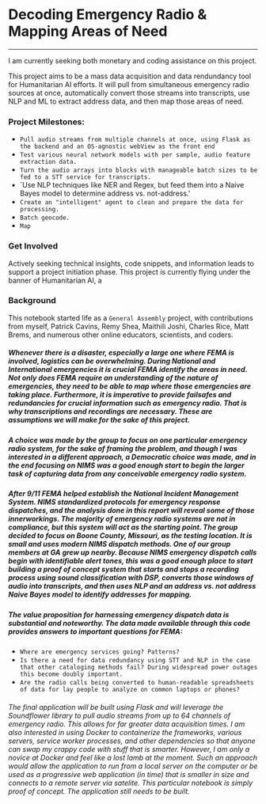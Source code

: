 # Decoding Emergency Radio & Mapping Areas of Need
---

I am currently seeking both monetary and coding assistance on this project.

This project aims to be a mass data acquisition and data rendundancy tool for Humanitarian AI efforts. It will pull from simultaneous emergency radio sources at once, automatically convert those streams into transcripts, use NLP and ML to extract address data, and then map those areas of need.

### Project Milestones:

- `Pull audio streams from multiple channels at once, using Flask as the backend and an OS-agnostic webView as the front end`
- `Test various neural network models with per sample, audio feature extraction data.`
- `Turn the audio arrays into blocks with manageable batch sizes to be fed to a STT service for transcripts.`
- `Use NLP techniques like NER and Regex, but feed them into a Naive Bayes model to determine address vs. not-address.'
- `Create an "intelligent" agent to clean and prepare the data for processing.`
- `Batch geocode.`
- `Map`

### Get Involved

Actively seeking technical insights, code snippets, and information leads to support a project initiation phase. This project is currently flying under the banner of Humanitarian AI, a 

### Background

This notebook started life as a `General Assembly` project, with contributions from myself, Patrick Cavins, Remy Shea, Maithili Joshi, Charles Rice, Matt Brems, and numerous other online educators, scientists, and coders.

##### Whenever there is a disaster, especially a large one where FEMA is involved, logistics can be overwhelming. During National and International emergencies it is crucial FEMA identify the areas in need. Not only does FEMA require an understanding of the nature of emergencies, they need to be able to map where those emergencies are taking place. Furthermore, it is imperative to provide failsafes and redundancies for crucial information such as emergency radio. That is why transcriptions and recordings are necessary. These are assumptions we will make for the sake of this project. 

##### A choice was made by the group to focus on one particular emergency radio system, for the sake of framing the problem, and though I was interested in a different approach, a Democratic choice was made, and in the end focusing on NIMS was a good enough start to begin the larger task of capturing data from any conceivable emergency radio system. 

##### After 9/11 FEMA helped establish the National Incident Management System. NIMS standardized protocols for emergency response dispatches, and the analysis done in this report will reveal some of those innerworkings. The majority of emergency radio systems are not in compliance, but this system will act as the starting point. The group decided to focus on Boone County, Missouri, as the testing location. It is small and uses modern NIMS dispatch methods. One of our group members at GA grew up nearby. Because NIMS emergency dispatch calls begin with identifiable alert tones, this was a good enough place to start building a proof of concept system that starts and stops a recording process using sound classification with DSP, converts those windows of audio into transcripts, and then uses NLP and an address vs. not address Naive Bayes model to identify addresses for mapping.

##### The value proposition for harnessing emergency dispatch data is substantial and noteworthy. The data made available through this code provides answers to important questions for FEMA:

- `Where are emergency services going? Patterns?`
- `Is there a need for data redundancy using STT and NLP in the case that other cataloging methods fail? During widespread power outages this become doubly important.`
- `Are the radio calls being converted to human-readable spreadsheets of data for lay people to analyze on common laptops or phones?`

###### The final application will be built using Flask and will leverage the Soundflower library to pull audio streams from up to 64 channels of emergency radio. This allows for far greater data acquisition times. I am also interested in using Docker to containerize the frameworks, various servers, service worker processes, and other dependencies so that anyone can swap my crappy code with stuff that is smarter. However, I am only a novice at Docker and feel like a lost lamb at the moment. Such an approach would allow the application to run from a local server on the computer or be used as a progressive web application (in time) that is smaller in size and connects to a remote server via satelite. This particular notebook is simply proof of concept. The application still needs to be built.
